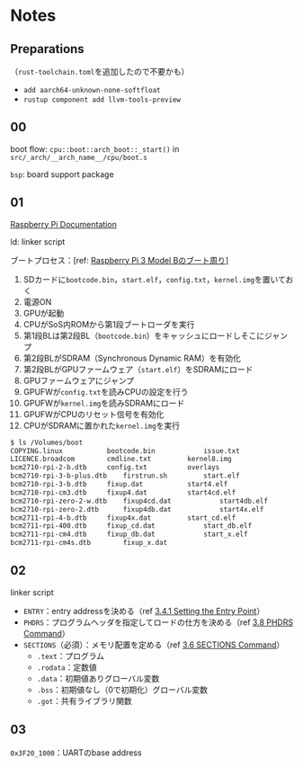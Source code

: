 # Notes
## Preparations

（`rust-toolchain.toml`を追加したので不要かも）

- `add aarch64-unknown-none-softfloat`
- `rustup component add llvm-tools-preview`

## 00

boot flow: `cpu::boot::arch_boot::_start()` in `src/_arch/__arch_name__/cpu/boot.s`

`bsp`: board support package

## 01

[Raspberry Pi Documentation](https://www.raspberrypi.com/documentation/)

ld: linker script

ブートプロセス：[ref: [Raspberry Pi 3 Model Bのブート周り](https://bunkyu3.hatenablog.com/entry/2018/10/21/185206)]
1. SDカードに`bootcode.bin`，`start.elf`，`config.txt`，`kernel.img`を置いておく
2. 電源ON
3. GPUが起動
4. CPUがSoS内ROMから第1段ブートローダを実行
5. 第1段BLは第2段BL（`bootcode.bin`）をキャッシュにロードしそこにジャンプ
6. 第2段BLがSDRAM（Synchronous Dynamic RAM）を有効化
7. 第2段BLがGPUファームウェア（`start.elf`）をSDRAMにロード
8. GPUファームウェアにジャンプ
9. GPUFWが`config.txt`を読みCPUの設定を行う
10. GPUFWが`kernel.img`を読みSDRAMにロード
11. GPUFWがCPUのリセット信号を有効化
12. CPUがSDRAMに置かれた`kernel.img`を実行

```bash
$ ls /Volumes/boot
COPYING.linux			bootcode.bin			issue.txt
LICENCE.broadcom		cmdline.txt			kernel8.img
bcm2710-rpi-2-b.dtb		config.txt			overlays
bcm2710-rpi-3-b-plus.dtb	firstrun.sh			start.elf
bcm2710-rpi-3-b.dtb		fixup.dat			start4.elf
bcm2710-rpi-cm3.dtb		fixup4.dat			start4cd.elf
bcm2710-rpi-zero-2-w.dtb	fixup4cd.dat			start4db.elf
bcm2710-rpi-zero-2.dtb		fixup4db.dat			start4x.elf
bcm2711-rpi-4-b.dtb		fixup4x.dat			start_cd.elf
bcm2711-rpi-400.dtb		fixup_cd.dat			start_db.elf
bcm2711-rpi-cm4.dtb		fixup_db.dat			start_x.elf
bcm2711-rpi-cm4s.dtb		fixup_x.dat
```

## 02

linker script
- `ENTRY`：entry addressを決める（ref [3.4.1 Setting the Entry Point](https://sourceware.org/binutils/docs-2.38/ld/Entry-Point.html)）
- `PHDRS`：プログラムヘッダを指定してロードの仕方を決める（ref [3.8 PHDRS Command](https://sourceware.org/binutils/docs-2.38/ld/PHDRS.html)）
- `SECTIONS`（必須）：メモリ配置を定める（ref [3.6 SECTIONS Command](https://sourceware.org/binutils/docs-2.38/ld/SECTIONS.html)）
  - `.text`：プログラム
  - `.rodata`：定数値
  - `.data`：初期値ありグローバル変数
  - `.bss`：初期値なし（0で初期化）グローバル変数
  - `.got`：共有ライブラリ関数

## 03

`0x3F20_1000`：UARTのbase address
